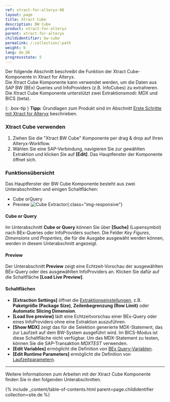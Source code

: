 ```yaml
---
ref: xtract-for-alteryx-06
layout: page
title: Xtract Cube
description: BW Cube
product: xtract-for-alteryx
parent: xtract-for-alteryx
childidentifier: bw-cube
permalink: /:collection/:path
weight: 6
lang: de_DE
progressstate: 5
---
```

Der folgende Abschnitt beschreibt die Funktion der Xtract Cube-Komponente in Xtract for Alteryx. <br>
Die Xtract Cube Komponente kann verwendet werden, um die Daten aus SAP BW (BEx) Queries und InfoProviders (z.B. InfoCubes) zu extrahieren. 
Die Xtract Cube Komponente unterstützt zwei Extraktionsmodi: MDX und BICS (beta).

{: .box-tip }
**Tipp:** Grundlagen zum Produkt sind im Abschnitt [Erste Schritte mit Xtract for Alteryx](./erste-schritte) beschrieben.

### Xtract Cube verwenden
1. Ziehen Sie die "Xtract BW Cube" Komponente per drag & drop auf Ihren Alteryx-Workflow.
2. Wählen Sie eine SAP-Verbindung, navigieren Sie zur gewählten Extraktion und klicken Sie auf **[Edit]**. Das Hauptfenster der Komponente öffnet sich.


### Funktionsübersicht
Das Hauptfenster der BW Cube Komponente besteht aus zwei Unterabschnitten und einigen  Schaltflächen:

- Cube orQuery
- Preview
![Cube Extractor](/img/content/xfa/xfa-cube-query-overview.png){:class="img-responsive"}

#### Cube or Query
Im Unterabschnitt **Cube or Query** können Sie über **[Suche]** (Lupensymbol) nach BEx-Queries oder InfoProviders suchen.
Die Felder *Key Figures*, *Dimensions* und *Properties*, die für die Ausgabe ausgewäht werden können, werden in diesem Unterabschnitt angezeigt. 


#### Preview
Der Unterabschnitt **Preview** zeigt eine Echtzeit-Vorschau der ausgewählten BEx-Query oder des ausgewählten InfoProviders an. Klicken Sie dafür auf die Schaltfläche **[Load Live Preview]**.

#### Schaltflächen
- **[Extraction Settings]** öffnet die [Extraktionseinstellungen](./bw-cube/bw-cube-einstellungen), z.B. **Paketgröße (Package Size)**, **Zeilenbegrenzung (Row Limit)** oder **Automatic Slicing Dimension**. <br>
- **[Load live preview]** lädt eine Echtzeitvorschau einer BEx-Query oder eines InfoProviders ohne eine Extraktion auszuführen.
- **[Show MDX]** zeigt das für die Selektion generierte MDX-Statement, das zur Laufzeit auf dem BW-System ausgeführt wird. Im BICS-Modus ist diese Schaltfläche nicht verfügbar. Um das MDX-Statement zu testen, können Sie die SAP-Transaktion *MDXTEST* verwenden.
- **[Edit Variables]** ermöglicht die Definition von [BEx Query-Variablen](./bw-cube/bw-cube-variablen). 
- **[Edit Runtime Parameters]** ermöglicht die Definition von [Laufzeitparametern](./bw-cube/edit-runtime-parameters). 


---

Weitere Informationen zum Arbeiten mit der Xtract Cube Komponente finden Sie in den folgenden Unterabschnitten.

{% include _content/table-of-contents.html parent=page.childidentifier collection=site.de %}